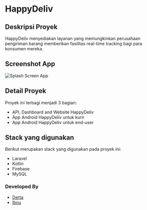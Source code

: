 # HappyDeliv #
## Deskripsi Proyek ##
HappyDeliv menyediakan layanan yang memungkinkan perusahaan pengiriman barang memberikan fasilitas real-time tracking
bagi para konsumen mereka.
## Screenshot App ##
![Splash Screen App](http://happydeliv.com/public/images/app_mini.png)

## Detail Proyek ##
Proyek ini terbagi menjadi 3 bagian: 
- API, Dashboard and Website HappyDeliv
- App Android HappyDeliv untuk kurir
- App Android HappyDeliv untuk end-user

## Stack yang digunakan ##
Berikut merupakan stack yang digunakan pada proyek ini: 
- Laravel
- Kotlin
- Firebase
- MySQL

### Developed By ###
- [Derta](https://id.linkedin.com/in/deassyrizky)
- [Ibnu](https://id.linkedin.com/in/ibnu-muzzakkir-094985107)
